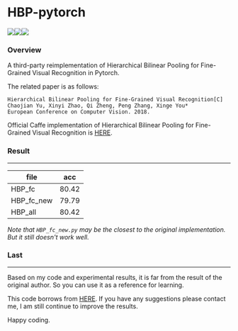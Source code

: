 # HBP-pytorch
![](<https://img.shields.io/badge/license-GPL--3.0-blue.svg>)![](<https://img.shields.io/badge/pytorch-%3E%3D0.4.0-yellow.svg>)![](<https://img.shields.io/badge/updated-april%2014%202019-green.svg>)

### **Overview**

A third-party reimplementation of Hierarchical Bilinear Pooling for Fine-Grained Visual Recognition in Pytorch.

The related paper is as follows:
    
    Hierarchical Bilinear Pooling for Fine-Grained Visual Recognition[C]
    Chaojian Yu, Xinyi Zhao, Qi Zheng, Peng Zhang, Xinge You*
    European Conference on Computer Vision. 2018.

Official Caffe implementation of Hierarchical Bilinear Pooling for Fine-Grained Visual Recognition is [HERE](https://github.com/ChaojianYu/Hierarchical-Bilinear-Pooling).

###  **Result**

---

| file       |  acc  |
| ---------- | :---: |
| HBP_fc     | 80.42 |
| HBP_fc_new | 79.79 |
| HBP_all    | 80.42 |

*Note that `HBP_fc_new.py` may be the closest to the original implementation. But it still doesn't work well.*

### **Last**

---

Based on my code and experimental results, it is far from the result of the original author. So you can use it as a reference for learning.

This code borrows from [HERE](https://github.com/HaoMood/bilinear-cnn). If you have any suggestions please contact me, I am still continue to improve the results.

Happy coding.
